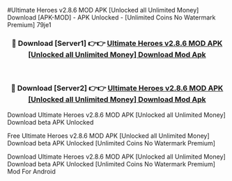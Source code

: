 #Ultimate Heroes v2.8.6 MOD APK [Unlocked all Unlimited Money] Download [APK-MOD] - APK Unlocked - [Unlimited Coins No Watermark Premium] 79je1



<div align="center">

<h3>🔴 Download [Server1] 👉👉 <a href="https://momento.my/?title=Ultimate_Heroes_v2.8.6_MOD_APK_[Unlocked_all_Unlimited_Money]_Download">Ultimate Heroes v2.8.6 MOD APK [Unlocked all Unlimited Money] Download Mod Apk</a></h3><br>

<h3>🔴 Download [Server2] 👉👉 <a href="https://momento.my/?title=Ultimate_Heroes_v2.8.6_MOD_APK_[Unlocked_all_Unlimited_Money]_Download">Ultimate Heroes v2.8.6 MOD APK [Unlocked all Unlimited Money] Download Mod Apk</a></h3>
</div>



Download Ultimate Heroes v2.8.6 MOD APK [Unlocked all Unlimited Money] Download beta APK Unlocked

Free Ultimate Heroes v2.8.6 MOD APK [Unlocked all Unlimited Money] Download beta APK Unlocked [Unlimited Coins No Watermark Premium]

Download Ultimate Heroes v2.8.6 MOD APK [Unlocked all Unlimited Money] Download beta APK Unlocked [Unlimited Coins No Watermark Premium] Mod For Android

